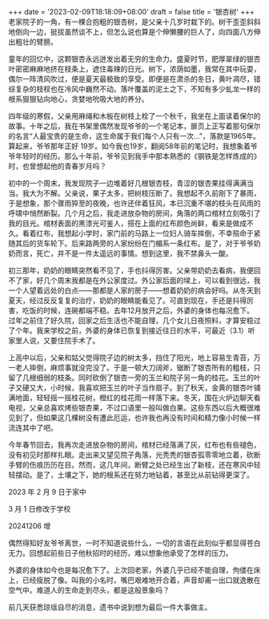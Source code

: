 +++
date = '2023-02-09T18:18:09+08:00'
draft = false
title = '银杏树'
+++
老家院子的一角，有一棵合抱粗的银杏树，是父亲十几岁时栽下的。树干歪歪斜斜地倒向一边，挺拔虽然谈不上，但怎么说也算是个伸懒腰的巨人了，向四面八方伸出粗壮的臂膀。

童年的回忆中，这颗银杏永远迸发出着无穷的生命力。盛夏时节，肥厚翠绿的银杏叶密密麻麻地挤在枝条上，遮住毒辣的日光。树下，浓荫如墨，我常在其中玩耍，偶尔一阵清风吹过，便是夏天最极致的享受。即便是在肃杀的冬日，黄叶凋尽，错综复杂的枝杈也在冷风中巍然不动。落叶覆盖的泥土之下，不知有多少虬龙一样的根系狠狠钻向地心，贪婪地吮吸大地的养分。

四年级的寒假，父亲用麻绳和木板在树枝上栓了一个秋千，我坐在上面读着保尔的故事。十年之后，我在书架里偶然发现爷爷的一个笔记本，扉页上正写着那句保尔的名言“人最宝贵的是生命，这生命属于我们每个人只有一次…”，落款是1965年。算起来，爷爷那年正好 19岁。如今我也19岁，翻阅58年前的笔记时，我想象着爷爷年轻时的经历。那么十年前，爷爷见到我手中那本熟悉的《钢铁是怎样炼成的》时，也曾想起他的青春岁月吗？

初中的一个周末，我发现院子一边堆着好几根银杏枝，青涩的银杏果挂得满满当当。我大为不解。父亲说，果子太多，把树枝压断了。我想起不久前刚下了暴雨，于是想象，那个骤雨猝至的夜晚，也许还伴着狂风，本已沉重不堪的枝头在风雨的呼啸中悄然断裂。几个月之后，我走进放杂物的房间，角落的两口棺材立刻吸引了我的目光。棺材表面的黑漆光可鉴人，搭在上面的红布颜色尚鲜，看来是做成不久。看着红布，我想起小学时，家门前的马路上一位妇人骑车摔倒，不幸殒命于紧随其后的货车轮下。后来路两旁的人家纷纷在门楣系一条红布。是了，对于爷爷奶奶而言，死亡，并不是一件太遥远的事情。想到这里，我不禁鼻头一酸。

初三那年，奶奶的眼睛突然看不见了，手也抖得厉害。父亲带奶奶去看病，我便回不了家，好几个周末我都是在外公家度过。外公家后面的墚上，可以看到很远，我一个人望着远处的白点——那都是人家的房子——想着奶奶的病会好吗。从冬天到夏天，经过反反复复的治疗，奶奶的眼睛能看见了。可直到现在，手还是抖得厉害，吃饭的时候，连碗都端不稳。去年12月放开之后，外婆的身体也每况愈下。过年之前住了好久院，回家之后生活也不能自理，几个女儿日夜照料，才算安稳过了个年。我来学校之前，外婆的身体已恢复到接近往日的水平，可最近（3.1）听家里人说，又要住院手术了。

上高中以后，父亲和姑父觉得院子边的树太多，挡住了阳光，地上容易生青苔，万一老人摔倒，麻烦事就没完没了。于是一顿大刀阔斧，锯断了银杏所有的粗枝，只留了几根细弱的枝条。同时砍倒了银杏一旁的玉兰和院子另一角的桂花。玉兰的叶子又硬又大，小时候，我喜欢把玉兰的叶子当作扇子。到了秋天，金黄的银杏叶铺满地面，轻轻摇一摇桂花树，橙红的桂花雨一样落下来。冬天，围在火炉边聊天看电视，父亲总喜欢烤些银杏果，不过口语里一般叫做白果。这些东西以后大概很难见到了，但如果这几棵树没有遭此厄运，也许我也再没有时间和精力像小时候一样流连其中了吧。

今年春节回去，我再次走进放杂物的房间，棺材已经落满了灰，红布也有些褪色，没有初见时那样扎眼。走出来又望见院子角落，光秃秃的银杏孤零零地立着，砍断手臂的伤痕历历在目。然而，这几年间，断臂之处已经生出了新枝，还在寒风中轻轻摆动。是了，土壤之下，她的根系还在努力地钻着，甚至比从前钻得更深了。

2023 年 2 月 9 日于家中

3 月 1 日修改于学校 

20241206 增

偶然得知好友爷爷离世，一时不知道说些什么，一切的言语在此刻似乎都显得苍白无力。回想起前些日子他秋招时的经历，难以想象他承受了怎样的压力。

外婆的身体如今也是每况愈下了。上次回老家，外婆几乎已经不能自理，佝偻在床上，已经瘦脱了像。叫我的小名时，嘴巴艰难地开合着，声音却甫一出口就逸散在空气中。难道人的生命走到尽头，都是这般景象吗？

前几天获悉琼瑶自尽的消息，遗书中说到想为最后一件大事做主。